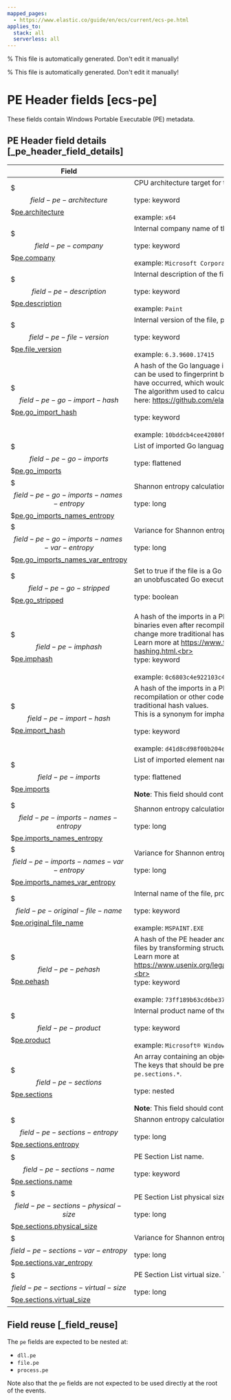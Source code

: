 ```yaml
---
mapped_pages:
  - https://www.elastic.co/guide/en/ecs/current/ecs-pe.html
applies_to:
  stack: all
  serverless: all
---
```

% This file is automatically generated. Don't edit it manually!

% This file is automatically generated. Don't edit it manually!

# PE Header fields [ecs-pe]

These fields contain Windows Portable Executable (PE) metadata.

## PE Header field details [_pe_header_field_details]

| Field | Description | Level |
| --- | --- | --- |
| $$$field-pe-architecture$$$[pe.architecture](#field-pe-architecture) |CPU architecture target for the file.<br><br>type: keyword<br><br>example: `x64`<br>| extended |
| $$$field-pe-company$$$[pe.company](#field-pe-company) |Internal company name of the file, provided at compile-time.<br><br>type: keyword<br><br>example: `Microsoft Corporation`<br>| extended |
| $$$field-pe-description$$$[pe.description](#field-pe-description) |Internal description of the file, provided at compile-time.<br><br>type: keyword<br><br>example: `Paint`<br>| extended |
| $$$field-pe-file-version$$$[pe.file_version](#field-pe-file-version) |Internal version of the file, provided at compile-time.<br><br>type: keyword<br><br>example: `6.3.9600.17415`<br>| extended |
| $$$field-pe-go-import-hash$$$[pe.go_import_hash](#field-pe-go-import-hash) |A hash of the Go language imports in a PE file excluding standard library imports. An import hash can be used to fingerprint binaries even after recompilation or other code-level transformations have occurred, which would change more traditional hash values.<br>The algorithm used to calculate the Go symbol hash and a reference implementation are available here: https://github.com/elastic/toutoumomoma<br><br>type: keyword<br><br>example: `10bddcb4cee42080f76c88d9ff964491`<br>| extended |
| $$$field-pe-go-imports$$$[pe.go_imports](#field-pe-go-imports) |List of imported Go language element names and types.<br><br>type: flattened<br><br>| extended |
| $$$field-pe-go-imports-names-entropy$$$[pe.go_imports_names_entropy](#field-pe-go-imports-names-entropy) |Shannon entropy calculation from the list of Go imports.<br><br>type: long<br><br>| extended |
| $$$field-pe-go-imports-names-var-entropy$$$[pe.go_imports_names_var_entropy](#field-pe-go-imports-names-var-entropy) |Variance for Shannon entropy calculation from the list of Go imports.<br><br>type: long<br><br>| extended |
| $$$field-pe-go-stripped$$$[pe.go_stripped](#field-pe-go-stripped) |Set to true if the file is a Go executable that has had its symbols stripped or obfuscated and false if an unobfuscated Go executable.<br><br>type: boolean<br><br>| extended |
| $$$field-pe-imphash$$$[pe.imphash](#field-pe-imphash) |A hash of the imports in a PE file. An imphash -- or import hash -- can be used to fingerprint binaries even after recompilation or other code-level transformations have occurred, which would change more traditional hash values.<br>Learn more at https://www.fireeye.com/blog/threat-research/2014/01/tracking-malware-import-hashing.html.<br><br>type: keyword<br><br>example: `0c6803c4e922103c4dca5963aad36ddf`<br>| extended |
| $$$field-pe-import-hash$$$[pe.import_hash](#field-pe-import-hash) |A hash of the imports in a PE file. An import hash can be used to fingerprint binaries even after recompilation or other code-level transformations have occurred, which would change more traditional hash values.<br>This is a synonym for imphash.<br><br>type: keyword<br><br>example: `d41d8cd98f00b204e9800998ecf8427e`<br>| extended |
| $$$field-pe-imports$$$[pe.imports](#field-pe-imports) |List of imported element names and types.<br><br>type: flattened<br><br>**Note**: This field should contain an array of values.<br>| extended |
| $$$field-pe-imports-names-entropy$$$[pe.imports_names_entropy](#field-pe-imports-names-entropy) |Shannon entropy calculation from the list of imported element names and types.<br><br>type: long<br><br>| extended |
| $$$field-pe-imports-names-var-entropy$$$[pe.imports_names_var_entropy](#field-pe-imports-names-var-entropy) |Variance for Shannon entropy calculation from the list of imported element names and types.<br><br>type: long<br><br>| extended |
| $$$field-pe-original-file-name$$$[pe.original_file_name](#field-pe-original-file-name) |Internal name of the file, provided at compile-time.<br><br>type: keyword<br><br>example: `MSPAINT.EXE`<br>| extended |
| $$$field-pe-pehash$$$[pe.pehash](#field-pe-pehash) |A hash of the PE header and data from one or more PE sections. An pehash can be used to cluster files by transforming structural information about a file into a hash value.<br>Learn more at https://www.usenix.org/legacy/events/leet09/tech/full_papers/wicherski/wicherski_html/index.html.<br><br>type: keyword<br><br>example: `73ff189b63cd6be375a7ff25179a38d347651975`<br>| extended |
| $$$field-pe-product$$$[pe.product](#field-pe-product) |Internal product name of the file, provided at compile-time.<br><br>type: keyword<br><br>example: `Microsoft® Windows® Operating System`<br>| extended |
| $$$field-pe-sections$$$[pe.sections](#field-pe-sections) |An array containing an object for each section of the PE file.<br>The keys that should be present in these objects are defined by sub-fields underneath `pe.sections.*`.<br><br>type: nested<br><br>**Note**: This field should contain an array of values.<br>| extended |
| $$$field-pe-sections-entropy$$$[pe.sections.entropy](#field-pe-sections-entropy) |Shannon entropy calculation from the section.<br><br>type: long<br><br>| extended |
| $$$field-pe-sections-name$$$[pe.sections.name](#field-pe-sections-name) |PE Section List name.<br><br>type: keyword<br><br>| extended |
| $$$field-pe-sections-physical-size$$$[pe.sections.physical_size](#field-pe-sections-physical-size) |PE Section List physical size.<br><br>type: long<br><br>| extended |
| $$$field-pe-sections-var-entropy$$$[pe.sections.var_entropy](#field-pe-sections-var-entropy) |Variance for Shannon entropy calculation from the section.<br><br>type: long<br><br>| extended |
| $$$field-pe-sections-virtual-size$$$[pe.sections.virtual_size](#field-pe-sections-virtual-size) |PE Section List virtual size. This is always the same as `physical_size`.<br><br>type: long<br><br>| extended |

## Field reuse [_field_reuse]

The `pe` fields are expected to be nested at:

* `dll.pe`
* `file.pe`
* `process.pe`

Note also that the `pe` fields are not expected to be used directly at the root of the events.
